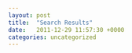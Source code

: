 ```yaml
---
layout: post
title:  "Search Results"
date:   2011-12-29 11:57:30 +0000
categories: uncategorized
---
```

<div id="cse-search-results"></div>
<script type="text/javascript">
  var googleSearchIframeName = "cse-search-results";
  var googleSearchFormName = "cse-search-box";
  var googleSearchFrameWidth = 800;
  var googleSearchDomain = "www.google.com";
  var googleSearchPath = "/cse";
</script>
<script type="text/javascript" src="http://www.google.com/afsonline/show_afs_search.js"></script>
